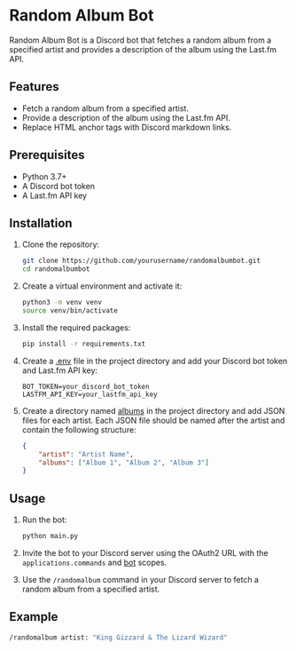 # Random Album Bot

Random Album Bot is a Discord bot that fetches a random album from a specified artist and provides a description of the album using the Last.fm API.

## Features

- Fetch a random album from a specified artist.
- Provide a description of the album using the Last.fm API.
- Replace HTML anchor tags with Discord markdown links.

## Prerequisites

- Python 3.7+
- A Discord bot token
- A Last.fm API key

## Installation

1. Clone the repository:

    ```sh
    git clone https://github.com/yourusername/randomalbumbot.git
    cd randomalbumbot
    ```

2. Create a virtual environment and activate it:

    ```sh
    python3 -m venv venv
    source venv/bin/activate
    ```

3. Install the required packages:

    ```sh
    pip install -r requirements.txt
    ```

4. Create a [.env](http://_vscodecontentref_/0) file in the project directory and add your Discord bot token and Last.fm API key:

    ```env
    BOT_TOKEN=your_discord_bot_token
    LASTFM_API_KEY=your_lastfm_api_key
    ```

5. Create a directory named [albums](http://_vscodecontentref_/1) in the project directory and add JSON files for each artist. Each JSON file should be named after the artist and contain the following structure:

    ```json
    {
        "artist": "Artist Name",
        "albums": ["Album 1", "Album 2", "Album 3"]
    }
    ```

## Usage

1. Run the bot:

    ```sh
    python main.py
    ```

2. Invite the bot to your Discord server using the OAuth2 URL with the `applications.commands` and [bot](http://_vscodecontentref_/2) scopes.

3. Use the `/randomalbum` command in your Discord server to fetch a random album from a specified artist.

## Example

```sh
/randomalbum artist: "King Gizzard & The Lizard Wizard"